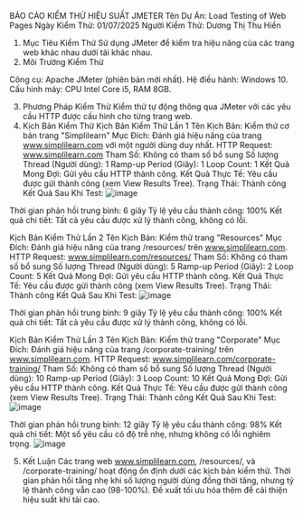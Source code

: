 BÁO CÁO KIỂM THỬ HIỆU SUẤT JMETER
Tên Dự Án: Load Testing of Web Pages
Ngày Kiểm Thử: 01/07/2025
Người Kiểm Thử: Dương Thị Thu Hiền
1. Mục Tiêu Kiểm Thử
Sử dụng JMeter để kiểm tra hiệu năng của các trang web khác nhau dưới tải khác nhau.
2. Môi Trường Kiểm Thử

Công cụ: Apache JMeter (phiên bản mới nhất).
Hệ điều hành: Windows 10.
Cấu hình máy: CPU Intel Core i5, RAM 8GB.

3. Phương Pháp Kiểm Thử
Kiểm thử tự động thông qua JMeter với các yêu cầu HTTP được cấu hình cho từng trang web.
4. Kịch Bản Kiểm Thử
Kịch Bản Kiểm Thử Lần 1
Tên Kịch Bản: Kiểm thử cơ bản trang "Simplilearn"
Mục Đích: Đánh giá hiệu năng của trang www.simplilearn.com với một người dùng duy nhất.
HTTP Request: www.simplilearn.com
Tham Số: Không có tham số bổ sung
Số lượng Thread (Người dùng): 1
Ramp-up Period (Giây): 1
Loop Count: 1
Kết Quả Mong Đợi: Gửi yêu cầu HTTP thành công.
Kết Quả Thực Tế: Yêu cầu được gửi thành công (xem View Results Tree).
Trạng Thái: Thành công
Kết Quả Sau Khi Test:
![image](https://github.com/user-attachments/assets/49414353-1aa9-4d95-aafc-7abb14ae2465)

Thời gian phản hồi trung bình: 6 giây
Tỷ lệ yêu cầu thành công: 100%
Kết quả chi tiết: Tất cả yêu cầu được xử lý thành công, không có lỗi.

Kịch Bản Kiểm Thử Lần 2
Tên Kịch Bản: Kiểm thử trang "Resources"
Mục Đích: Đánh giá hiệu năng của trang /resources/ trên www.simplilearn.com.
HTTP Request: www.simplilearn.com/resources/
Tham Số: Không có tham số bổ sung
Số lượng Thread (Người dùng): 5
Ramp-up Period (Giây): 2
Loop Count: 5
Kết Quả Mong Đợi: Gửi yêu cầu HTTP thành công.
Kết Quả Thực Tế: Yêu cầu được gửi thành công (xem View Results Tree).
Trạng Thái: Thành công
Kết Quả Sau Khi Test:
![image](https://github.com/user-attachments/assets/35dec0af-4f19-4d57-9a8f-c5338dfdcc34)

Thời gian phản hồi trung bình: 9 giây
Tỷ lệ yêu cầu thành công: 100%
Kết quả chi tiết: Tất cả yêu cầu được xử lý thành công, không có lỗi.

Kịch Bản Kiểm Thử Lần 3
Tên Kịch Bản: Kiểm thử trang "Corporate"
Mục Đích: Đánh giá hiệu năng của trang /corporate-training/ trên www.simplilearn.com.
HTTP Request: www.simplilearn.com/corporate-training/
Tham Số: Không có tham số bổ sung
Số lượng Thread (Người dùng): 10
Ramp-up Period (Giây): 3
Loop Count: 10
Kết Quả Mong Đợi: Gửi yêu cầu HTTP thành công.
Kết Quả Thực Tế: Yêu cầu được gửi thành công (xem View Results Tree).
Trạng Thái: Thành công
Kết Quả Sau Khi Test:
![image](https://github.com/user-attachments/assets/d7127948-42cb-4e12-a032-9f9f3928c95e)

Thời gian phản hồi trung bình: 12 giây
Tỷ lệ yêu cầu thành công: 98%
Kết quả chi tiết: Một số yêu cầu có độ trễ nhẹ, nhưng không có lỗi nghiêm trọng.
![image](https://github.com/user-attachments/assets/0b009696-d7e9-44c2-b5f0-3efbb6a88de6)

5. Kết Luận
Các trang web www.simplilearn.com, /resources/, và /corporate-training/ hoạt động ổn định dưới các kịch bản kiểm thử. Thời gian phản hồi tăng nhẹ khi số lượng người dùng đồng thời tăng, nhưng tỷ lệ thành công vẫn cao (98-100%). Đề xuất tối ưu hóa thêm để cải thiện hiệu suất khi tải cao.
